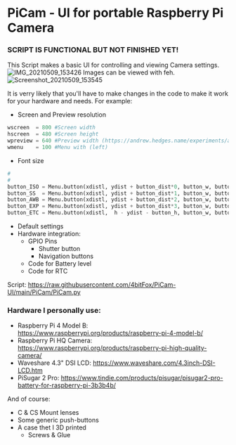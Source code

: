 # PiCam - UI for portable Raspberry Pi Camera

### SCRIPT IS FUNCTIONAL BUT NOT FINISHED YET!

This Script makes a basic UI for controlling and viewing Camera settings.
![IMG_20210509_153426](https://user-images.githubusercontent.com/33175205/117574342-f5ea5180-b0dc-11eb-8474-cdfd6e015b4d.jpg)
Images can be viewed with feh.
![Screenshot_20210509_153545](https://user-images.githubusercontent.com/33175205/117574195-3b5a4f00-b0dc-11eb-8b8f-6437dac5f8ea.png)

It is verry likely that you'll have to make changes in the code to make it work for your hardware and needs.
For example:
- Screen and Preview resolution
```py
wscreen  = 800 #Screen width
hscreen  = 480 #Screen height
wpreview = 640 #Preview width (https://andrew.hedges.name/experiments/aspect_ratio/)
wmenu    = 100 #Menu with (left)
```
  - Font size
```py
#                                                                               Font size
#                                                                                  ▼▼
button_ISO = Menu.button(xdistl, ydist + button_dist*0, button_w, button_h, "ISO", 26, button_ISO_pressed, True)
button_SS  = Menu.button(xdistl, ydist + button_dist*1, button_w, button_h,  "SS", 26,  button_SS_pressed, True)
button_AWB = Menu.button(xdistl, ydist + button_dist*2, button_w, button_h, "AWB", 26, button_AWB_pressed, True)
button_EXP = Menu.button(xdistl, ydist + button_dist*3, button_w, button_h, "EXP", 26, button_EXP_pressed, True)
button_ETC = Menu.button(xdistl,  h - ydist - button_h, button_w, button_h,   "⚙", 30, button_ETC_pressed, True)
```
- Default settings
- Hardware integration:
  - GPIO Pins
    - Shutter button
    - Navigation buttons
  - Code for Battery level
  - Code for RTC

Script:
https://raw.githubusercontent.com/4bitFox/PiCam-UI/main/PiCam/PiCam.py

### Hardware I personally use:
- Raspberry Pi 4 Model B: https://www.raspberrypi.org/products/raspberry-pi-4-model-b/
- Raspberry Pi HQ Camera: https://www.raspberrypi.org/products/raspberry-pi-high-quality-camera/
- Waveshare 4.3" DSI LCD: https://www.waveshare.com/4.3inch-DSI-LCD.htm
- PiSugar 2 Pro: https://www.tindie.com/products/pisugar/pisugar2-pro-battery-for-raspberry-pi-3b3b4b/

And of course:
- C & CS Mount lenses
- Some generic push-buttons
- A case thet I 3D printed
  - Screws & Glue
